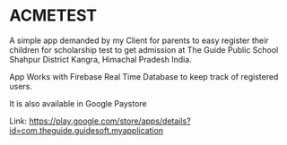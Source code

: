 # ACMETEST
A simple app demanded by my Client for parents to easy register their children for scholarship test to get admission at
The Guide Public School Shahpur District Kangra, Himachal Pradesh India.

App Works with Firebase Real Time Database to keep track of registered users.

It is also available in Google Paystore 

Link: https://play.google.com/store/apps/details?id=com.theguide.guidesoft.myapplication
